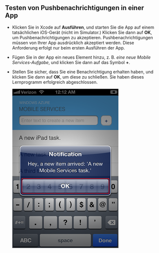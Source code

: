 
## <a id="test"></a>Testen von Pushbenachrichtigungen in einer App

* Klicken Sie in Xcode auf **Ausführen**, und starten Sie die App auf einem tatsächlichen iOS-Gerät (nicht im Simulator.) Klicken Sie dann auf **OK**, um Pushbenachrichtigungen zu akzeptieren. Pushbenachrichtigungen müssen von Ihrer App ausdrücklich akzeptiert werden. Diese Anforderung erfolgt nur beim ersten Ausführen der App.

* Fügen Sie in der App ein neues Element hinzu, z. B. _eine neue Mobile Services-Aufgabe_, und klicken Sie dann auf das Symbol **+**.

* Stellen Sie sicher, dass Sie eine Benachrichtigung erhalten haben, und klicken Sie dann auf **OK**, um diese zu schließen. Sie haben dieses Lernprogramm erfolgreich abgeschlossen.

  	![](../articles/media/mobile-services-ios-get-started-push/mobile-quickstart-push3-ios.png)

<!---HONumber=July15_HO2-->